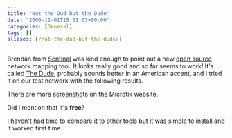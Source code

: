 ```yaml
---
title: "Not the Dud but the Dude"
date: "2006-12-01T15:31:03+00:00"
categories: [General]
tags: []
aliases: [/not-the-dud-but-the-dude/]
---
```


Brendan from <a href="http://www.secure-eserver.com/">Sentinal</a> was kind enough to point out a new <a href="http://en.wikipedia.org/wiki/Open_source">open source </a> network mapping tool. It looks really good and so far seems to work! It's called <a href="http://www.mikrotik.com/thedude.php">The Dude</a>, probably sounds better in an American accent, and I tried it on our test network with the following results.

There are more <a href="http://www.mikrotik.com/screenshots.php">screenshots</a> on the Microtik website.

Did I mention that it's <strong>free</strong>?

I haven't had time to compare it to other tools but it was simple to install and it worked first time.
